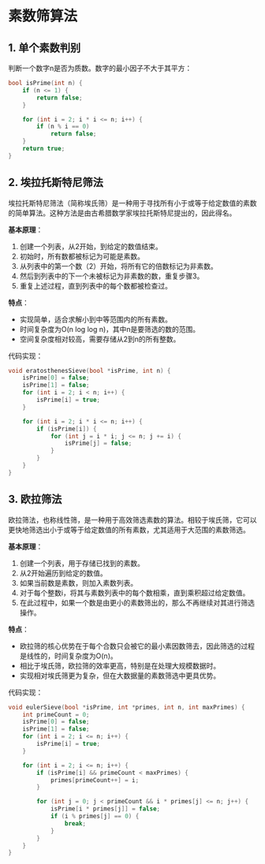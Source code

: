 # 素数筛算法

## 1. 单个素数判别

判断一个数字n是否为质数。数字的最小因子不大于其平方：

```c
bool isPrime(int n) {
    if (n <= 1) {
        return false;
    }

    for (int i = 2; i * i <= n; i++) {
        if (n % i == 0)
            return false;
    }
    return true;
}
```

## 2. 埃拉托斯特尼筛法

埃拉托斯特尼筛法（简称埃氏筛）是一种用于寻找所有小于或等于给定数值的素数的简单算法。这种方法是由古希腊数学家埃拉托斯特尼提出的，因此得名。

**基本原理**：  

1. 创建一个列表，从2开始，到给定的数值结束。
2. 初始时，所有数都被标记为可能是素数。
3. 从列表中的第一个数（2）开始，将所有它的倍数标记为非素数。
4. 然后到列表中的下一个未被标记为非素数的数，重复步骤3。
5. 重复上述过程，直到列表中的每个数都被检查过。

**特点**：  

- 实现简单，适合求解小到中等范围内的所有素数。
- 时间复杂度为O(n log log n)，其中n是要筛选的数的范围。
- 空间复杂度相对较高，需要存储从2到n的所有整数。

代码实现：

```c
void eratosthenesSieve(bool *isPrime, int n) {
    isPrime[0] = false;
    isPrime[1] = false;
    for (int i = 2; i < n; i++) {
        isPrime[i] = true;
    }

    for (int i = 2; i * i <= n; i++) {
        if (isPrime[i]) {
            for (int j = i * i; j <= n; j += i) {
                isPrime[j] = false;
            }
        }
    }
}
```

## 3. 欧拉筛法

欧拉筛法，也称线性筛，是一种用于高效筛选素数的算法。相较于埃氏筛，它可以更快地筛选出小于或等于给定数值的所有素数，尤其适用于大范围的素数筛选。

**基本原理**：  

1. 创建一个列表，用于存储已找到的素数。
2. 从2开始遍历到给定的数值。
3. 如果当前数是素数，则加入素数列表。
4. 对于每个整数i，将其与素数列表中的每个数相乘，直到乘积超过给定数值。
5. 在此过程中，如果一个数是由更小的素数筛出的，那么不再继续对其进行筛选操作。

**特点**：  

- 欧拉筛的核心优势在于每个合数只会被它的最小素因数筛去，因此筛选的过程是线性的，时间复杂度为O(n)。
- 相比于埃氏筛，欧拉筛的效率更高，特别是在处理大规模数据时。
- 实现相对埃氏筛更为复杂，但在大数据量的素数筛选中更具优势。

代码实现：

```c
void eulerSieve(bool *isPrime, int *primes, int n, int maxPrimes) {
    int primeCount = 0;
    isPrime[0] = false;
    isPrime[1] = false;
    for (int i = 2; i <= n; i++) {
        isPrime[i] = true;
    }

    for (int i = 2; i <= n; i++) {
        if (isPrime[i] && primeCount < maxPrimes) {
            primes[primeCount++] = i;
        }

        for (int j = 0; j < primeCount && i * primes[j] <= n; j++) {
            isPrime[i * primes[j]] = false;
            if (i % primes[j] == 0) {
                break;
            }
        }
    }
}
```